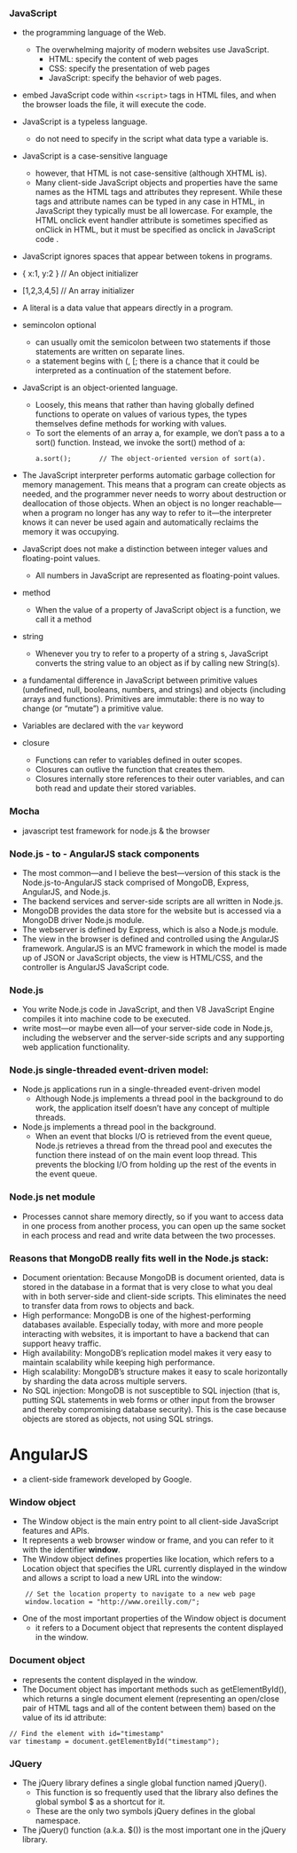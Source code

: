 ### JavaScript

- the programming language of the Web. 
  - The overwhelming majority of modern websites use JavaScript.
    - HTML: specify the content of web pages
    - CSS:  specify the presentation of web pages
    - JavaScript: specify the behavior of web pages.

- embed JavaScript code within ```<script>``` tags in HTML files, and when the browser loads the file, it will execute the code.

- JavaScript is a typeless language. 
  - do not need to specify in the script what data type a variable is.

- JavaScript is a case-sensitive language
	- however, that HTML is not case-sensitive (although XHTML is). 
	- Many client-side JavaScript objects and properties have the same names as the HTML tags and attributes they represent. While these tags and attribute names can be typed in any case in HTML, in JavaScript they typically must be all lowercase. For example, the HTML onclick event handler attribute is sometimes specified as onClick in HTML, but it must be specified as onclick in JavaScript code .

- JavaScript ignores spaces that appear between tokens in programs.

- { x:1, y:2 }    // An object initializer
- [1,2,3,4,5]     // An array initializer

- A literal is a data value that appears directly in a program.

- semincolon optional
	- can usually omit the semicolon between two statements if those statements are written on separate lines.
	- a statement begins with (, [; there is a chance that it could be interpreted as a continuation of the statement before.

- JavaScript is an object-oriented language.
	- Loosely, this means that rather than having globally defined functions to operate on values of various types, the types themselves define methods for working with values. 
	- To sort the elements of an array a, for example, we don’t pass a to a sort() function. Instead, we invoke the sort() method of a:
		```
		a.sort();       // The object-oriented version of sort(a).
		```

- The JavaScript interpreter performs automatic garbage collection for memory management. This means that a program can create objects as needed, and the programmer never needs to worry about destruction or deallocation of those objects. When an object is no longer reachable—when a program no longer has any way to refer to it—the interpreter knows it can never be used again and automatically reclaims the memory it was occupying.

- JavaScript does not make a distinction between integer values and floating-point values. 
	- All numbers in JavaScript are represented as floating-point values. 

- method
	- When the value of a property of JavaScript object is a function, we call it a method

- string
	- Whenever you try to refer to a property of a string s, JavaScript converts the string value to an object as if by calling new String(s).

- a fundamental difference in JavaScript between primitive values (undefined, null, booleans, numbers, and strings) and objects (including arrays and functions). Primitives are immutable: there is no way to change (or “mutate”) a primitive value. 

- Variables are declared with the ``var`` keyword

- closure
	* Functions can refer to variables defined in outer scopes.
	* Closures can outlive the function that creates them.
	* Closures internally store references to their outer variables, and can both read and update their stored variables.

### Mocha
-  javascript test framework for node.js & the browser

### Node.js - to - AngularJS stack components
- The most common—and I believe the best—version of this stack is the Node.js-to-AngularJS stack comprised of MongoDB, Express, AngularJS, and Node.js.
- The backend services and server-side scripts are all written in Node.js. 
- MongoDB provides the data store for the website but is accessed via a MongoDB driver Node.js module. 
- The webserver is defined by Express, which is also a Node.js module.
- The view in the browser is defined and controlled using the AngularJS framework. AngularJS is an MVC framework in which the model is made up of JSON or JavaScript objects, the view is HTML/CSS, and the controller is AngularJS JavaScript code.

### Node.js
- You write Node.js code in JavaScript, and then V8 JavaScript Engine compiles it into machine code to be executed.
- write most—or maybe even all—of your server-side code in Node.js, including the webserver and the server-side scripts and any supporting web application functionality. 

### Node.js single-threaded event-driven model:
- Node.js applications run in a single-threaded event-driven model
	- Although Node.js implements a thread pool in the background to do work, the application itself doesn’t have any concept of multiple threads. 
- Node.js implements a thread pool in the background. 
	- When an event that blocks I/O is retrieved from the event queue, Node.js retrieves a thread from the thread pool and executes the function there instead of on the main event loop thread. This prevents the blocking I/O from holding up the rest of the events in the event queue.

### Node.js net module
- Processes cannot share memory directly, so if you want to access data in one process from another process, you can open up the same socket in each process and read and write data between the two processes.



### Reasons that MongoDB really fits well in the Node.js stack:
- Document orientation: Because MongoDB is document oriented, data is stored in the database in a format that is very close to what you deal with in both server-side and client-side scripts. This eliminates the need to transfer data from rows to objects and back.
- High performance: MongoDB is one of the highest-performing databases available. Especially today, with more and more people interacting with websites, it is important to have a backend that can support heavy traffic.
- High availability: MongoDB’s replication model makes it very easy to maintain scalability while keeping high performance.
- High scalability: MongoDB’s structure makes it easy to scale horizontally by sharding the data across multiple servers.
- No SQL injection: MongoDB is not susceptible to SQL injection (that is, putting SQL statements in web forms or other input from the browser and thereby compromising database security). This is the case because objects are stored as objects, not using SQL strings.

# AngularJS
- a client-side framework developed by Google.




### Window object

- The Window object is the main entry point to all client-side JavaScript features and APIs. 
- It represents a web browser window or frame, and you can refer to it with the identifier **window**. 
- The Window object defines properties like location, which refers to a Location object that specifies the URL currently displayed in the window and allows a script to load a new URL into the window:
```
	// Set the location property to navigate to a new web page
	window.location = "http://www.oreilly.com/";
```
- One of the most important properties of the Window object is document
	- it refers to a Document object that represents the content displayed in the window.

### Document object
- represents the content displayed in the window.
- The Document object has important methods such as getElementById(), which returns a single document element (representing an open/close pair of HTML tags and all of the content between them) based on the value of its id attribute:
```
// Find the element with id="timestamp"
var timestamp = document.getElementById("timestamp");
```

### JQuery
- The jQuery library defines a single global function named jQuery(). 
	- This function is so frequently used that the library also defines the global symbol $ as a shortcut for it. 
	- These are the only two symbols jQuery defines in the global namespace.
- The jQuery() function (a.k.a. $()) is the most important one in the jQuery library.

